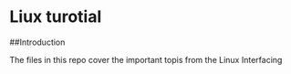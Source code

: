 

Liux turotial
=============
##Introduction

The files in this repo cover the important topis from the Linux Interfacing


